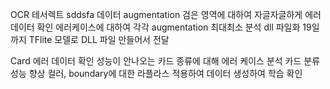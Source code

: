 OCR
	테서렉트
		sddsfa
	데이터 augmentation
		검은 영역에 대하여 자글자글하게
	에러 데이터 확인
		에러케이스에 대하여 각각 augmentation 최대최소 분석
	dll 파일화
		19일까지 TFlite 모델로 DLL 파일 만들어서 전달
		
Card
	에러 데이터 확인
		성능이 안나오는 카드 종류에 대해 에러 케이스 분석
	카드 분류 성능 향상
		컬러, boundary에 대한 라플라스 적용하여 데이터 생성하여 학습 확인